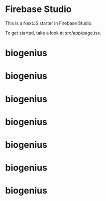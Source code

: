 # Firebase Studio

This is a NextJS starter in Firebase Studio.

To get started, take a look at src/app/page.tsx.
# biogenius
# biogenius
# biogenius
# biogenius
# biogenius
# biogenius
# biogenius
